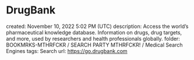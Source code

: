# DrugBank

created: November 10, 2022 5:02 PM (UTC)
description: Access the world’s pharmaceutical knowledge database. Information on drugs, drug targets, and more, used by researchers and health professionals globally.
folder: BOOKMRKS-MTHRFCKR / SEARCH PARTY MTHRFCKR! / Medical Search Engines
tags: Search
url: https://go.drugbank.com